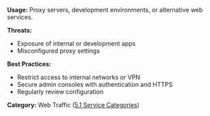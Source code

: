**Usage:** Proxy servers, development environments, or alternative web services.

**Threats:**
- Exposure of internal or development apps
- Misconfigured proxy settings

**Best Practices:**
- Restrict access to internal networks or VPN
- Secure admin consoles with authentication and HTTPS
- Regularly review configuration

**Category:** Web Traffic ([5.1 Service Categories](../../5%20Overview%20-%20Why%20These%2025%20Ports%20Matter/5.1%20Service%20Categories%20and%20Their%20Importance.md))